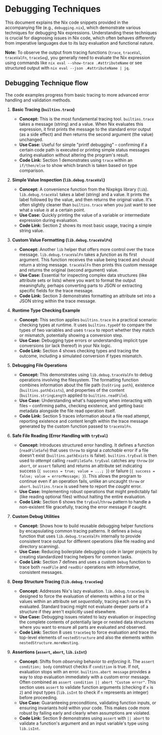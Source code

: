# Debugging Techniques

This document explains the Nix code snippets provided in the accompanying file (e.g., `debugging.nix`), which demonstrate various techniques for debugging Nix expressions. Understanding these techniques is crucial for diagnosing issues in Nix code, which often behaves differently from imperative languages due to its lazy evaluation and functional nature.

**Note:** To observe the output from tracing functions (`trace`, `traceVal`, `traceValFn`, `traceSeq`), you generally need to evaluate the Nix expression using commands like `nix eval --show-trace .#attributeName` or see structured output with `nix eval --json .#attributeName | jq`.

##  Debugging Technique flow

The code examples progress from basic tracing to more advanced error handling and validation methods.

1.  **Basic Tracing (`builtins.trace`)**
    *   **Concept:** This is the most fundamental tracing tool. `builtins.trace` takes a message (string) and a value. When Nix evaluates this expression, it first prints the message to the standard error output (as a side effect) and *then* returns the second argument (the value) unchanged.
    *   **Use Case:** Useful for simple "printf debugging" – confirming if a certain code path is executed or printing simple status messages during evaluation without altering the program's result.
    *   **Code Link:** Section 1 demonstrates using `trace` within an `if/then/else` to show which branch is taken based on type comparison.

2.  **Simple Value Inspection (`lib.debug.traceVal`)**
    *   **Concept:** A convenience function from the Nixpkgs library (`lib`). `lib.debug.traceVal` takes a label (string) and a value. It prints the label followed by the value, and then returns the original value. It's often slightly cleaner than `builtins.trace` when you just want to see what a value *is* at a certain point.
    *   **Use Case:** Quickly printing the value of a variable or intermediate expression during evaluation.
    *   **Code Link:** Section 2 shows its most basic usage, tracing a simple string value.

3.  **Custom Value Formatting (`lib.debug.traceValFn`)**
    *   **Concept:** Another `lib` helper that offers more control over the trace message. `lib.debug.traceValFn` takes a *function* as its first argument. This function receives the value being traced and should return a string message. `traceValFn` then prints this custom message and returns the original (second argument) value.
    *   **Use Case:** Essential for inspecting complex data structures (like attribute sets or lists) where you want to format the output meaningfully, perhaps converting parts to JSON or extracting specific fields for the trace message.
    *   **Code Link:** Section 3 demonstrates formatting an attribute set into a JSON string within the trace message.

4.  **Runtime Type Checking Example**
    *   **Concept:** This section applies `builtins.trace` in a practical scenario: checking types at runtime. It uses `builtins.typeOf` to compare the types of two variables and uses `trace` to report whether they match or mismatch, potentially showing a conversion step.
    *   **Use Case:** Debugging type errors or understanding implicit type conversions (or lack thereof) in your Nix logic.
    *   **Code Link:** Section 4 shows checking types and tracing the outcome, including a simulated conversion if types mismatch.

5.  **Debugging File Operations**
    *   **Concept:** This demonstrates using `lib.debug.traceValFn` to debug operations involving the filesystem. The formatting function combines information about the file path (`toString path`), existence (`builtins.pathExists`), and properties of the content (`builtins.stringLength` applied to `builtins.readFile`).
    *   **Use Case:** Understanding what's happening when interacting with files – confirming paths, checking existence, and getting basic metadata alongside the file read operation itself.
    *   **Code Link:** Section 5 traces information about a file read attempt, reporting existence and content length within the trace message generated by the custom function passed to `traceValFn`.

6.  **Safe File Reading (Error Handling with `tryEval`)**
    *   **Concept:** Introduces structured error handling. It defines a function (`readFileSafe`) that uses `throw` to signal a *catchable* error if a file doesn't exist (`builtins.pathExists` is false). `builtins.tryEval` is then used to *attempt* calling `readFileSafe`. `tryEval` catches any `throw` (or `abort`, or `assert` failure) and returns an attribute set indicating success (`{ success = true; value = ...; }`) or failure (`{ success = false; value = errorMessage; }`). This allows the program to continue even if an operation fails, unlike an uncaught `throw` or `abort`. `builtins.trace` is used here to report the *caught* error.
    *   **Use Case:** Implementing robust operations that might predictably fail (like reading optional files) without halting the entire evaluation.
    *   **Code Link:** Section 6 shows the `tryEval`/`throw` pattern to handle a non-existent file gracefully, tracing the error message if caught.

7.  **Custom Debug Utilities**
    *   **Concept:** Shows how to build reusable debugging helper functions by encapsulating common tracing patterns. It defines a `Debug` function that uses `lib.debug.traceValFn` internally to provide consistent trace output for different operations (like file reading and directory scanning).
    *   **Use Case:** Reducing boilerplate debugging code in larger projects by creating standardized tracing helpers for common tasks.
    *   **Code Link:** Section 7 defines and uses a custom `Debug` function to trace both `readFile` and `readDir` operations with informative, consistent messages.

8.  **Deep Structure Tracing (`lib.debug.traceSeq`)**
    *   **Concept:** Addresses Nix's lazy evaluation. `lib.debug.traceSeq` is designed to force the evaluation of elements within a list or the values within an attribute set *sequentially*, tracing each one as it's evaluated. Standard tracing might not evaluate deeper parts of a structure if they aren't explicitly used elsewhere.
    *   **Use Case:** Debugging issues related to lazy evaluation or inspecting the complete contents of potentially large or nested data structures where you want to ensure all parts are evaluated and observed.
    *   **Code Link:** Section 8 uses `traceSeq` to force evaluation and trace the top-level elements of `nestedStructure` and also the elements within `nestedStructure.moreNesting`.

9.  **Assertions (`assert`, `abort`, `lib.isInt`)**
    *   **Concept:** Shifts from *observing* behavior to *enforcing* it. The `assert condition; body` construct checks if `condition` is true. If not, evaluation stops with an error. `builtins.abort message` provides a way to stop evaluation immediately with a custom error message. Often combined as `assert condition || abort "Custom error"`. This section uses `assert` to validate function arguments (checking if `x` is `2`) and input types (`lib.isInt` to check if `n` represents an integer) before proceeding.
    *   **Use Case:** Guaranteeing preconditions, validating function inputs, or ensuring invariants hold within your code. This makes code more robust by failing early and clearly when assumptions are violated.
    *   **Code Link:** Section 9 demonstrates using `assert` with `|| abort` to validate a function's argument and an input variable's type using `lib.isInt`.

